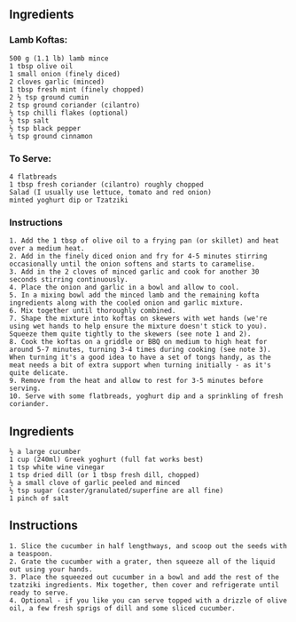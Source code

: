 <!-- SPDX-License-Identifier: zlib-acknowledgement -->
## Ingredients
### Lamb Koftas:
    500 g (1.1 lb) lamb mince
    1 tbsp olive oil
    1 small onion (finely diced)
    2 cloves garlic (minced)
    1 tbsp fresh mint (finely chopped)
    2 ½ tsp ground cumin
    2 tsp ground coriander (cilantro)
    ½ tsp chilli flakes (optional)
    ½ tsp salt
    ½ tsp black pepper
    ¼ tsp ground cinnamon
### To Serve:
    4 flatbreads
    1 tbsp fresh coriander (cilantro) roughly chopped
    Salad (I usually use lettuce, tomato and red onion)
    minted yoghurt dip or Tzatziki
### Instructions
    1. Add the 1 tbsp of olive oil to a frying pan (or skillet) and heat over a medium heat.
    2. Add in the finely diced onion and fry for 4-5 minutes stirring occasionally until the onion softens and starts to caramelise.
    3. Add in the 2 cloves of minced garlic and cook for another 30 seconds stirring continuously.
    4. Place the onion and garlic in a bowl and allow to cool.
    5. In a mixing bowl add the minced lamb and the remaining kofta ingredients along with the cooled onion and garlic mixture.
    6. Mix together until thoroughly combined.
    7. Shape the mixture into koftas on skewers with wet hands (we're using wet hands to help ensure the mixture doesn't stick to you). Squeeze them quite tightly to the skewers (see note 1 and 2).
    8. Cook the koftas on a griddle or BBQ on medium to high heat for around 5-7 minutes, turning 3-4 times during cooking (see note 3). When turning it's a good idea to have a set of tongs handy, as the meat needs a bit of extra support when turning initially - as it's quite delicate.
    9. Remove from the heat and allow to rest for 3-5 minutes before serving.
    10. Serve with some flatbreads, yoghurt dip and a sprinkling of fresh coriander.

## Ingredients
    ½ a large cucumber
    1 cup (240ml) Greek yoghurt (full fat works best)
    1 tsp white wine vinegar
    1 tsp dried dill (or 1 tbsp fresh dill, chopped)
    ½ a small clove of garlic peeled and minced
    ½ tsp sugar (caster/granulated/superfine are all fine)
    1 pinch of salt

## Instructions
    1. Slice the cucumber in half lengthways, and scoop out the seeds with a teaspoon.
    2. Grate the cucumber with a grater, then squeeze all of the liquid out using your hands.
    3. Place the squeezed out cucumber in a bowl and add the rest of the tzatziki ingredients. Mix together, then cover and refrigerate until ready to serve.
    4. Optional - if you like you can serve topped with a drizzle of olive oil, a few fresh sprigs of dill and some sliced cucumber.
